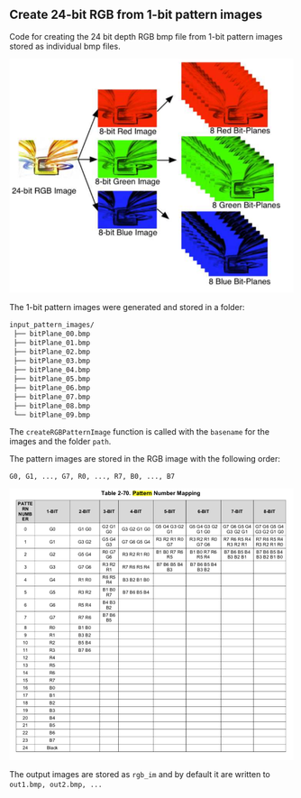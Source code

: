 ## Create 24-bit RGB from 1-bit pattern images

Code for creating the 24 bit depth RGB bmp file from 1-bit pattern images stored as individual bmp files.

![Relationship Between Bit-Planes and 24-bit RGB Images. (from dlpu011f.pdf LightCrafter 4500 User's guide)](doc_support_files/fig-4-1.png "Figure 4-1. Relationship Between Bit-Planes and 24-bit RGB Images")


The 1-bit pattern images were generated and stored in a folder:
 
	input_pattern_images/
	 ├── bitPlane_00.bmp
	 ├── bitPlane_01.bmp
	 ├── bitPlane_02.bmp
	 ├── bitPlane_03.bmp
	 ├── bitPlane_04.bmp
	 ├── bitPlane_05.bmp
	 ├── bitPlane_06.bmp
	 ├── bitPlane_07.bmp
	 ├── bitPlane_08.bmp
	 └── bitPlane_09.bmp

The ``createRGBPatternImage`` function is called with the ``basename`` for the images and the folder ``path``.

The pattern images are stored in the RGB image with the following order:

	G0, G1, ..., G7, R0, ..., R7, B0, ..., B7

![Table 2-70. Pattern Number Mapping. (from dlpu010g.pdf DLPC350 Programmer’s Guide)](doc_support_files/table-2-70.png "Table 2-70. Pattern Number Mapping")

The output images are stored as ``rgb_im`` and by default it are written to
``out1.bmp, out2.bmp, ...``
